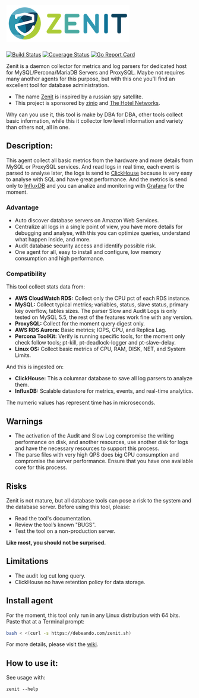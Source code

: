 # ![Zenit](https://raw.githubusercontent.com/debeando/zenit/master/assets/images/zenit_logo.png)
[![Build Status](https://travis-ci.org/debeando/zenit.svg?branch=master)](https://travis-ci.org/debeando/zenit) [![Coverage Status](https://coveralls.io/repos/github/debeando/zenit/badge.svg?branch=master)](https://coveralls.io/github/debeando/zenit?branch=master) [![Go Report Card](https://goreportcard.com/badge/github.com/debeando/zenit)](https://goreportcard.com/report/github.com/debeando/zenit)

Zenit is a daemon collector for metrics and log parsers for dedicated host for MySQL/Percona/MariaDB Servers and
ProxySQL. Maybe not requires many another agents for this purpose, but with this one you'll find an excellent tool for database administration.

- The name [Zenit](https://en.wikipedia.org/wiki/Zenit_(satellite)) is inspired by a russian spy satellite.
- This project is sponsored by [zinio](https://www.zinio.com) and [The Hotel Networks](https://www.thehotelsnetwork.com).

Why can you use it, this tool is make by DBA for DBA, other tools collect basic information, while this it collector low level information and variety than others not, all in one.

## Description:

This agent collect all basic metrics from the hardware and more details from MySQL or ProxySQL services. And read logs in real time, each event is parsed to analyse later, the logs is send to [ClickHouse](https://github.com/yandex/ClickHouse/) because is very easy to analyse with SQL and have great performance. And the metrics is send only to [InfluxDB](https://github.com/influxdata/influxdb) and you can analize and monitoring with [Grafana](https://grafana.com/) for the moment.

### Advantage

- Auto discover database servers on Amazon Web Services.
- Centralize all logs in a single point of view, you have more details for debugging and analyse, with this you can optimize queries, understand what happen inside, and more.
- Audit database security access and identify possible risk.
- One agent for all, easy to install and configure, low memory consumption and high performance.

### Compatibility

This tool collect stats data from:

- **AWS CloudWatch RDS:** Collect only the CPU pct of each RDS instance.
- **MySQL:** Collect typical metrics; variables, status, slave status, primary key overflow, tables sizes. The parser Slow and Audit Logs is only tested on MySQL 5.5, the rest of the features work fine with any version.
- **ProxySQL:** Collect for the moment query digest only.
- **AWS RDS Aurora:** Basic metrics; IOPS, CPU, and Replica Lag.
- **Percona ToolKit:** Verify is running specific tools, for the moment only check follow tools; pt-kill, pt-deadlock-logger and pt-slave-delay.
- **Linux OS:** Collect basic metrics of CPU, RAM, DISK, NET, and System Limits.

And this is ingested on:

- **ClickHouse:** This a columnar database to save all log parsers to analyze them.
- **InfluxDB:** Scalable datastore for metrics, events, and real-time analytics.

The numeric values has represent time has in microseconds.

## Warnings

- The activation of the Audit and Slow Log compromise the writing performance on disk, and another resources, use another disk for logs and have the necessary resources to support this process.
- The parse files with very high QPS does big CPU consumption and compromise the server performance. Ensure that you have one available core for this process.

## Risks

Zenit is not mature, but all database tools can pose a risk to the system and the database server.
Before using this tool, please:

- Read the tool's documentation.
- Review the tool’s known "BUGS".
- Test the tool on a non-production server.

**Like most, you should not be surprised.**

## Limitations

- The audit log cut long query.
- ClickHouse no have retention policy for data storage.

## Install agent

For the moment, this tool only run in any Linux distribution with 64 bits. Paste that at a Terminal prompt:

```bash
bash < <(curl -s https://debeando.com/zenit.sh)
```

For more details, please visit the [wiki](https://github.com/debeando/zenit/wiki/Install-agent).

## How to use it:

See usage with:

```
zenit --help
```
